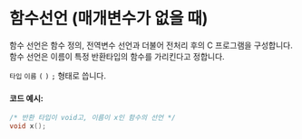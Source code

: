 # 함수선언 (매개변수가 없을 때)

함수 선언은 함수 정의, 전역변수 선언과 더불어 전처리 후의 C 프로그램을 구성합니다. 
함수 선언은 이름이 특정 반환타입의 함수를 가리킨다고 정합니다. 

`타입` `이름` `(` `)` `;` 형태로 씁니다.

#### 코드 예시:
```c
/* 반환 타입이 void고, 이름이 x인 함수의 선언 */
void x();
```
